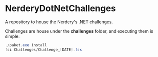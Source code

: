 # NerderyDotNetChallenges
A repository to house the Nerdery's .NET challenges.

Challenges are house under the **challenges** folder, and executing them is simple:

```PowerShell
./paket.exe install
fsi Challenges/Challenge_[DATE].fsx
```
